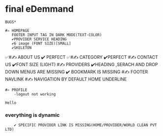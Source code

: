 # final eDemmand

    BUGS*
    
    #✍️ HOMEPAGE
       FOOTER INPUT TAG IN DARK MODE(TEXT-COLOR)
       ✔️PROVIDER SERVICE HEADING 
       ✔️6 image (FONT SIZE)[SMALL]
       ✔️SKELETON
  ✅#✍️ ABOUT US
       ✔️ PERFECT
  ✅#✍️ CATEGORY
       ✔️PERFECT
    #✍️ CONTACT US
       ✔️FONT SIZE (LIGHT)
    #✍️ PROVIDERS
        ✔️HEADING 
        ,SERACH AND DROP DOWN MENUS ARE MISSING
       ✔️ BOOKMARK IS MISSING
   #✍️ FOOTER 
         NAVLINK
    #✍️  NAVIGATION
         BY DEFAULT HOME UNDERLINE
         
    #✍️ PROFILE 
        -logout not working
    
    Hello
    
   ### everything is dynamic
        ✔️ SPECIFIC PROVIDER LINK IS MISSING(HOME/PROVIDER/WORLD CLEAN PVT LTD) 
    

